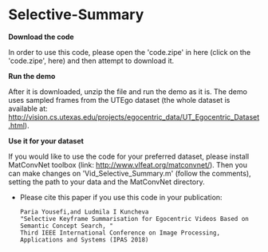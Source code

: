 # Selective-Summary

**Download the code**

In order to use this code, please open the 'code.zipe' in here (click on the 'code.zipe', here) and then attempt to download it.

**Run the demo**

After it is downloaded, unzip the file and run the demo as it is. The demo uses sampled frames from the UTEgo dataset (the whole 
dataset is available at: http://vision.cs.utexas.edu/projects/egocentric_data/UT_Egocentric_Dataset.html).

**Use it for your dataset**

If you would like to use the code for your preferred dataset, please install MatConvNet toolbox (link: http://www.vlfeat.org/matconvnet/). 
Then you can make changes on 'Vid_Selective_Summary.m' (follow the comments), setting the path to your data and the MatConvNet directory.

 
* Please cite this paper if you use this code in your publication:
     ```
     Paria Yousefi,and Ludmila I Kuncheva
     "Selective Keyframe Summarisation for Egocentric Videos Based on Semantic Concept Search, "  
     Third IEEE International Conference on Image Processing, Applications and Systems (IPAS 2018)
     
     ```
 

